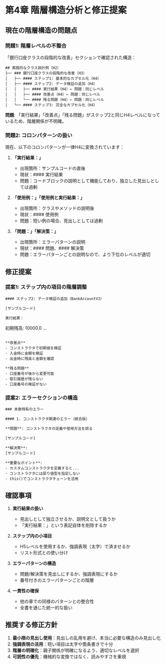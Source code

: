 # 第4章 階層構造分析と修正提案

## 現在の階層構造の問題点

### 問題1: 階層レベルの不整合

「銀行口座クラスの段階的な改善」セクションで確認された構造：

```
## 実践的なクラス設計例（H2）
├── ### 銀行口座クラスの段階的な改善（H3）
│   ├── #### ステップ1: 基本的なカプセル化（H4）
│   ├── #### ステップ2: データ検証の追加（H4）
│   │   ├── #### 実行結果（H4）← 問題：同じレベル
│   │   ├── #### 改善点（H4）← 問題：同じレベル
│   │   └── #### 残る問題（H4）← 問題：同じレベル
│   └── #### ステップ3: 完全なカプセル化（H4）
```

**問題**: 「実行結果」「改善点」「残る問題」がステップ2と同じH4レベルになっているため、階層関係が不明確。

### 問題2: コロンパターンの扱い

現在、以下のコロンパターンが一律H4に変換されています：

1. **「実行結果：」**
   - 出現箇所：サンプルコードの直後
   - 現状：#### 実行結果
   - 問題：コードブロックの説明として機能しており、独立した見出しとしては過剰

2. **「使用例：」「使用例と実行結果：」**
   - 出現箇所：クラスやメソッドの説明後
   - 現状：#### 使用例
   - 問題：短い例の場合、見出しとしては過剰

3. **「問題：」「解決策：」**
   - 出現箇所：エラーパターンの説明
   - 現状：#### 問題、#### 解決策
   - 問題：エラーパターンごとの説明なので、より下位のレベルが適切

## 修正提案

### 提案1: ステップ内の項目の階層調整

```
#### ステップ2: データ検証の追加（BankAccountV2）

[サンプルコード]

実行結果：
```
初期残高: 10000.0
...
```

**改善点**
- コンストラクタで初期値を検証
- 入金時に金額を検証
- 出金時に残高と金額を確認

**残る問題**
- 口座番号が後から変更可能
- 取引履歴が残らない
- 口座番号の検証がない
```

### 提案2: エラーセクションの構造

```
### 本章特有のエラー

#### 1. コンストラクタ関連のエラー（統合版）

**問題**: コンストラクタの定義や使用方法を誤る

[サンプルコード]

**解決策**:
[サンプルコード]

**重要なポイント**:
- カスタムコンストラクタを定義すると...
- コンストラクタには戻り値型を指定しない
- this()でコンストラクタチェーンを活用
```

## 確認事項

1. **実行結果の扱い**
   - 見出しとして独立させるか、説明文として扱うか
   - 「実行結果：」という表記自体を削除するか

2. **ステップ内の小項目**
   - H5レベルを使用するか、強調表現（太字）で済ませるか
   - リスト形式との使い分け

3. **エラーパターンの構造**
   - 問題/解決策を見出しにするか、強調表現にするか
   - 番号付きのエラーパターンごとの階層

4. **一貫性の確保**
   - 他の章での同様のパターンとの整合性
   - 全書を通じた統一的な扱い

## 推奨する修正方針

1. **最小限の見出し使用**：見出しの乱用を避け、本当に必要な構造のみ見出し化
2. **強調表現の活用**：短い項目は太字や箇条書きで十分
3. **階層の明確化**：親子関係が明確になるよう、適切なレベルを選択
4. **可読性の優先**：機械的な変換ではなく、読みやすさを重視